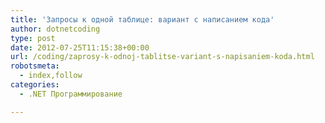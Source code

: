 ```yaml
---
title: 'Запросы к одной таблице: вариант с написанием кода'
author: dotnetcoding
type: post
date: 2012-07-25T11:15:38+00:00
url: /coding/zaprosy-k-odnoj-tablitse-variant-s-napisaniem-koda.html
robotsmeta:
  - index,follow
categories:
  - .NET Программирование

---
```

